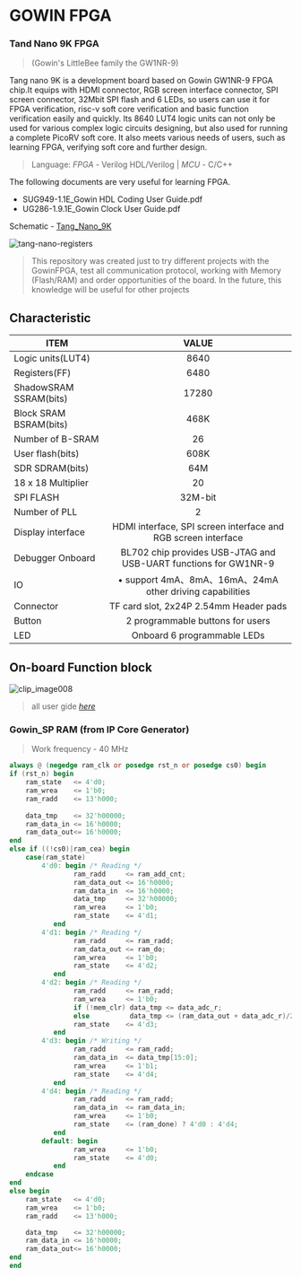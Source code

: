 # GOWIN FPGA
### Tand Nano 9K FPGA   
>(Gowin's LittleBee family the GW1NR-9)

Tang nano 9K is a development board based on Gowin GW1NR-9 FPGA chip.It equips with HDMI connector, RGB screen interface connector, SPI screen connector, 32Mbit SPI flash and 6 LEDs, so users can use it for FPGA verification, risc-v soft core verification and basic function verification easily and quickly. Its 8640 LUT4 logic units can not only be used for various complex logic circuits designing, but also used for running a complete PicoRV soft core. It also meets various needs of users, such as learning FPGA, verifying soft core and further design.

>Language: *FPGA* -	Verilog HDL/Verilog	  |   *MCU* - C/C++ 

The following documents are very useful for learning FPGA.

- SUG949-1.1E_Gowin HDL Coding User Guide.pdf
- UG286-1.9.1E_Gowin Clock User Guide.pdf


Schematic - [Tang_Nano_9K](https://github.com/tem-str/Gowin/files/12047179/Tang_Nano_9K_3672_schematic.pdf)

![tang-nano-registers](https://github.com/tem-str/Gowin/assets/74252239/bf46bfb7-56ba-4f4c-b935-ba00d73a5b5a)

>This repository was created just to try different projects with the GowinFPGA, test all communication protocol, working with Memory (Flash/RAM) and order opportunities of the board. In the future, this knowledge will be useful for other projects

## Characteristic

|ITEM|VALUE|
| --------------------- |:-------:|
| Logic units(LUT4)	    |  8640   |
| Registers(FF)	        |  6480   |
| ShadowSRAM SSRAM(bits)	|  17280  |
| Block SRAM BSRAM(bits)	|  468K   |
| Number of B-SRAM	      |   26    |  
| User flash(bits)	      |   608K  | 
| SDR SDRAM(bits)	      |   64M   |  
| 18 x 18 Multiplier	    |   20    |
| SPI FLASH	            | 32M-bit |
| Number of PLL	        |   2     |
| Display interface	    | HDMI interface, SPI screen interface and RGB screen interface |
| Debugger	Onboard       | BL702 chip provides USB-JTAG and USB-UART functions for GW1NR-9 |
| IO	                    | • support 4mA、8mA、16mA、24mA other driving capabilities|
| Connector	            | TF card slot, 2x24P 2.54mm Header pads |
| Button                 |	2 programmable buttons for users|
| LED	                  | Onboard 6 programmable LEDs|

## On-board Function block

![clip_image008](https://github.com/tem-str/Gowin/assets/74252239/4e8274fe-1abc-4a11-b5ba-d65055577815)

> all user gide [*here*](https://dl.sipeed.com/shareURL/TANG/Nano%209K/6_Chip_Manual/EN/General%20Guide)

### Gowin_SP RAM (from IP Core Generator) 

> Work frequency - 40 MHz 

```Verilog
always @ (negedge ram_clk or posedge rst_n or posedge cs0) begin
if (rst_n) begin 
    ram_state   <= 4'd0; 
    ram_wrea    <= 1'b0;
    ram_radd    <= 13'h000;
    
    data_tmp    <= 32'h00000;
    ram_data_in <= 16'h0000;
    ram_data_out<= 16'h0000;
end 
else if ((!cs0)|ram_cea) begin
    case(ram_state)
        4'd0: begin /* Reading */
                ram_radd     <= ram_add_cnt;
                ram_data_out <= 16'h0000; 
                ram_data_in  <= 16'h0000; 
                data_tmp     <= 32'h00000; 
                ram_wrea     <= 1'b0;
                ram_state    <= 4'd1;
           end
        4'd1: begin /* Reading */
                ram_radd     <= ram_radd; 
                ram_data_out <= ram_do;
                ram_wrea     <= 1'b0;
                ram_state    <= 4'd2;
           end
        4'd2: begin /* Reading */ 
                ram_radd     <= ram_radd;   
                ram_wrea     <= 1'b0;
                if (!mem_clr) data_tmp <= data_adc_r;  
                else          data_tmp <= (ram_data_out + data_adc_r)/2; 
                ram_state    <= 4'd3;
           end
        4'd3: begin /* Writing */  
                ram_radd     <= ram_radd; 
                ram_data_in  <= data_tmp[15:0]; 
                ram_wrea     <= 1'b1; 
                ram_state    <= 4'd4;
           end
        4'd4: begin /* Reading */
                ram_radd     <= ram_radd;
                ram_data_in  <= ram_data_in;
                ram_wrea     <= 1'b0;
                ram_state    <= (ram_done) ? 4'd0 : 4'd4; 
           end
        default: begin 
                ram_wrea     <= 1'b0;
                ram_state    <= 4'd0;
           end  
    endcase
end
else begin 
    ram_state   <= 4'd0;
    ram_wrea    <= 1'b0;
    ram_radd    <= 13'h000;  

    data_tmp    <= 32'h00000;
    ram_data_in <= 16'h0000;
    ram_data_out<= 16'h0000;
end 
end
```
